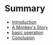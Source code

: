 # Summary

* [Introduction](README.md)
* [A Monkey's Story](a_monkeys_story.md)
* [basic operation](basic_operation_md.md)
* [Conclusion](conclusion.md)


